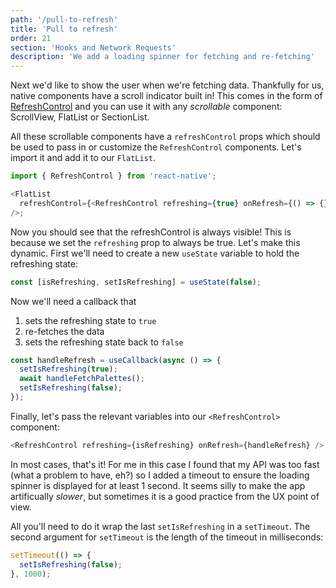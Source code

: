 ```yaml
---
path: '/pull-to-refresh'
title: 'Pull to refresh'
order: 21
section: 'Hooks and Network Requests'
description: 'We add a loading spinner for fetching and re-fetching'
---
```


Next we'd like to show the user when we're fetching data. Thankfully for us, native components have a scroll indicator built in! This comes in the form of [RefreshControl](https://reactnative.dev/docs/refreshcontrol) and you can use it with any _scrollable_ component: ScrollView, FlatList or SectionList.

All these scrollable components have a `refreshControl` props which should be used to pass in or customize the `RefreshControl` components. Let's import it and add it to our `FlatList`.

```js
import { RefreshControl } from 'react-native';

<FlatList
  refreshControl={<RefreshControl refreshing={true} onRefresh={() => {}} />}
/>;
```

Now you should see that the refreshControl is always visible! This is because we set the `refreshing` prop to always be true. Let's make this dynamic. First we'll need to create a new `useState` variable to hold the refreshing state:

```js
const [isRefreshing, setIsRefreshing] = useState(false);
```

Now we'll need a callback that

1. sets the refreshing state to `true`
2. re-fetches the data
3. sets the refreshing state back to `false`

```js
const handleRefresh = useCallback(async () => {
  setIsRefreshing(true);
  await handleFetchPalettes();
  setIsRefreshing(false);
});
```

Finally, let's pass the relevant variables into our `<RefreshControl>` component:

```js
<RefreshControl refreshing={isRefreshing} onRefresh={handleRefresh} />
```

In most cases, that's it! For me in this case I found that my API was too fast (what a problem to have, eh?) so I added a timeout to ensure the loading spinner is displayed for at least 1 second. It seems silly to make the app artificually _slower_, but sometimes it is a good practice from the UX point of view.

All you'll need to do it wrap the last `setIsRefreshing` in a `setTimeout`. The second argument for `setTimeout` is the length of the timeout in milliseconds:

```js
setTimeout(() => {
  setIsRefreshing(false);
}, 1000);
```
